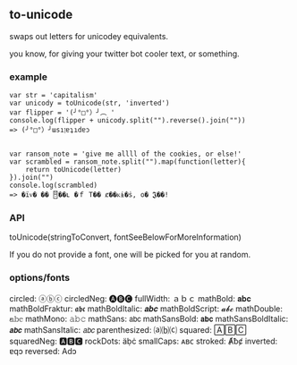 to-unicode
----------------

swaps out letters for unicodey equivalents.

you know, for giving your twitter bot cooler text, or something.

### example

```
var str = 'capitalism'
var unicody = toUnicode(str, 'inverted')
var flipper = '(╯°□°）╯︵ '
console.log(flipper + unicody.split("").reverse().join(""))
=> (╯°□°）╯ɯsıןɐʇıdɐɔ


var ransom_note = 'give me allll of the cookies, or else!'
var scrambled = ransom_note.split("").map(function(letter){
    return toUnicode(letter)
}).join("")
console.log(scrambled)
=> �ïᴠ� �� 🂇��ʟ �ｆ T�� ȼ��ᴋɨ�ṡ, o� 𝕵��!
```

### API

toUnicode(stringToConvert, fontSeeBelowForMoreInformation)

If you do not provide a font, one will be picked for you at random.

### options/fonts

circled: ⓐⓑⓒ
circledNeg: 🅐🅑🅒
fullWidth: ａｂｃ
mathBold: 𝐚𝐛𝐜
mathBoldFraktur: 𝖆𝖇𝖈
mathBoldItalic: 𝒂𝒃𝒄
mathBoldScript: 𝓪𝓫𝓬
mathDouble: 𝕒𝕓𝕔
mathMono: 𝚊𝚋𝚌
mathSans: 𝖺𝖻𝖼
mathSansBold: 𝗮𝗯𝗰
mathSansBoldItalic: 𝙖𝙗𝙘
mathSansItalic: 𝘢𝘣𝘤
parenthesized: ⒜⒝⒞
squared: 🄰🄱🄲
squaredNeg: 🅰🅱🅲
rockDots: äḅċ
smallCaps: ᴀʙᴄ
stroked: Ⱥƀȼ
inverted: ɐqɔ
reversed: Adↄ